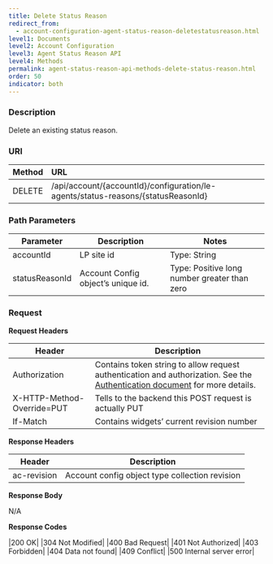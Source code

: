 ```yaml
---
title: Delete Status Reason
redirect_from:
  - account-configuration-agent-status-reason-deletestatusreason.html
level1: Documents
level2: Account Configuration
level3: Agent Status Reason API
level4: Methods
permalink: agent-status-reason-api-methods-delete-status-reason.html
order: 50
indicator: both
---
```


### Description

Delete an existing status reason.

### URI

| Method | URL |
| :-------- | :------ |
| DELETE | /api/account/{accountId}/configuration/le-agents/status-reasons/{statusReasonId} |

### Path Parameters

|Parameter | Description | Notes|
|--- | --- | ---|
|accountId | LP site id | Type: String |
|statusReasonId | Account Config object’s unique id. | Type: Positive long number greater than zero|

### Request

**Request Headers**

| Header | Description |
| --- | --- |
|Authorization |Contains token string to allow request authentication and authorization. See the [Authentication document](https://developers.liveperson.com/guides-authentication-introduction.html) for more details. |
|X-HTTP-Method-Override=PUT | Tells to the backend this POST request is actually PUT |
| If-Match | Contains widgets’ current revision number |

**Response Headers**

|Header | Description|
|--- | ---|
|ac-revision | Account config object type collection revision|

**Response Body**

N/A

**Response Codes**

|200 OK|
|304 Not Modified|
|400 Bad Request|
|401 Not Authorized|
|403 Forbidden|
|404 Data not found|
|409 Conflict|
|500 Internal server error|
